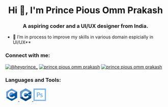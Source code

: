 <h1 align="center">Hi 👋, I'm Prince Pious Omm Prakash</h1>
<h3 align="center">A aspiring coder and a UI/UX designer from India.</h3>

- 🌱 I’m in process to improve my skills in various domain espicially in UI/UX**

<h3 align="left">Connect with me:</h3>
<p align="left">
<a href="https://twitter.com/@heyprince_" target="blank"><img align="center" src="https://raw.githubusercontent.com/rahuldkjain/github-profile-readme-generator/master/src/images/icons/Social/twitter.svg" alt="@heyprince_" height="30" width="40" /></a>
<a href="https://linkedin.com/in/prince pious omm prakash" target="blank"><img align="center" src="https://raw.githubusercontent.com/rahuldkjain/github-profile-readme-generator/master/src/images/icons/Social/linked-in-alt.svg" alt="prince pious omm prakash" height="30" width="40" /></a>
 <a href="https://www.instagram.com/__prince.x__/" target="blank"><img align="center" src="https://raw.githubusercontent.com/rahuldkjain/github-profile-readme-generator/master/src/images/icons/Social/instagram.svg" alt="prince pious omm prakash" height="30" width="40" /></a>
</p>

<h3 align="left">Languages and Tools:</h3>
<p align="left"> <a href="https://www.cprogramming.com/" target="_blank" rel="noreferrer"> <img src="https://raw.githubusercontent.com/devicons/devicon/master/icons/c/c-original.svg" alt="c" width="40" height="40"/> </a> <a href="https://www.w3schools.com/cpp/" target="_blank" rel="noreferrer"> <img src="https://raw.githubusercontent.com/devicons/devicon/master/icons/cplusplus/cplusplus-original.svg" alt="cplusplus" width="40" height="40"/> </a> <a href="https://www.photoshop.com/en" target="_blank" rel="noreferrer"> <img src="https://raw.githubusercontent.com/devicons/devicon/master/icons/photoshop/photoshop-line.svg" alt="photoshop" width="40" height="40"/> </a> </p>
